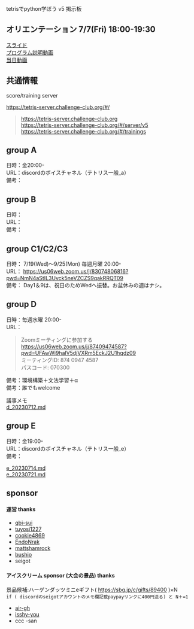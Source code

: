 tetrisでpython学ぼう v5 掲示板  

## オリエンテーション 7/7(Fri) 18:00-19:30

[スライド](https://docs.google.com/presentation/d/1kJf8yDFjZJdHfP_hvvFPzOXrGCYbLQZVshvoF8n78Ok/edit#slide=id.g1e73dc37698_0_77)  
[プログラム説明動画](https://www.youtube.com/watch?v=EDR4UEcUxG4)  
[当日動画](https://youtu.be/wbQStBran0E)  

## 共通情報  

score/training server  

  https://tetris-server.challenge-club.org/#/
> https://tetris-server.challenge-club.org  
> https://tetris-server.challenge-club.org/#/server/v5  
> https://tetris-server.challenge-club.org/#/trainings  

## group A  

日時：金20:00-  
URL：discordのボイスチャネル（テトリス一般_a）   
備考：  

## group B

日時：  
URL：  
備考：  

## group C1/C2/C3

日時： 7/19(Wed)〜9/25(Mon) 毎週月曜 20:00-  
URL： https://us06web.zoom.us/j/83074806816?pwd=NmN4aStIL3Uvck5neVZCZS9qakRRQT09  
備考： Day1＆9は、祝日のためWedへ振替。お盆休みの週はナシ。  

## group D

日時：毎週水曜 20:00-  
URL：

> Zoomミーティングに参加する  
> https://us06web.zoom.us/j/87409474587?pwd=UFAwWi9halV5djVXRm5EckJ2U1hqdz09  
> ミーティングID: 874 0947 4587  
> パスコード: 070300  

備考：環境構築＋文法学習＋α  
備考：誰でもwelcome

議事メモ  
[d_20230712.md](https://github.com/ChallengeClub/document/blob/main/20230707_tetris_python_v5/d/d_20230712.md)  

## group E  

日時：金19:00-  
URL：discordのボイスチャネル（テトリス一般_e）  
備考：  

[e_20230714.md](https://github.com/ChallengeClub/document/blob/main/20230707_tetris_python_v5/e/e_20230714.md)  
[e_20230721.md](https://github.com/ChallengeClub/document/blob/main/20230707_tetris_python_v5/e/e_20230721.md)  

## sponsor

#### 運営 thanks  

- [qbi-sui](https://github.com/qbi-sui)
- [tuyosi1227](https://github.com/tuyosi1227)
- [cookie4869](https://github.com/cookie4869)
- [EndoNrak](https://github.com/EndoNrak)
- [mattshamrock](https://github.com/mattshamrock)
- [bushio](https://github.com/bushio)
- seigot
 
#### アイスクリーム sponsor (大会の景品) thanks  
景品候補:ハーゲンダッツミニeギフト( https://sbg.jp/c/gifts/89400 )×N      
`if ( discordのseigotアカウントのメモ欄記載paypayリンクに400円送る) と N＋=1`  

- [air-gh](https://github.com/air-gh)
- [isshy-you](https://github.com/isshy-you)
- ccc -san
